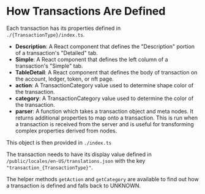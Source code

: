 # How Transactions Are Defined

Each transaction has its properties defined in `./{TransactionType}/index.ts`.

- **Description**: A React component that defines the "Description" portion of a transaction's "Detailed" tab.
- **Simple**: A React component that defines the left column of a transaction's "Simple" tab.
- **TableDetail**: A React component that defines the body of transaction on the account, ledger, token, or nft page.
- **action**: A TransactionCategory value used to determine shape color of the transaction.
- **category**: A TransactionCategory value used to determine the color of the transaction.
- **parser**: A function which takes a transaction object and meta nodes. It returns additional properties to map onto a transaction.
  This is run when a transaction is received from the server and is useful for transforming complex properties derived from nodes.

This object is then provided in `./index.ts`

The transaction needs to have its display value defined in `/public/locales/en-US/translations.json` with the key
`"transaction_{TransactionType}"`.

The helper methods `getAction` and `getCategory` are available to find out how a transaction is defined and falls back to UNKNOWN.
